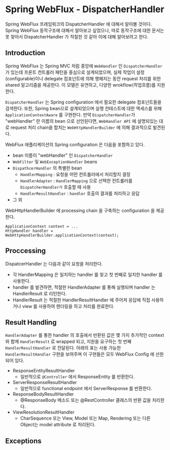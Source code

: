 # Spring WebFlux - DispatcherHandler
Spring WebFlux 프레임워크의 DispatcherHandler 에 대해서 알아볼 것이다. Spring WebFlux 동작구조에 대해서 알아보고 싶었으나, 따로 동작구조에 대한 문서는 못 찾아서 DispatcherHandler 가 적절한 것 같아 이에 대해 알아보려고 한다.


## Introduction
Spring WebFlux 는 Spring MVC 처럼 중앙에 `WebHandler` 인 `DispatcherHandler` 가 있는데 프론트 컨트롤러 패턴을 중심으로 설계되었으며, 실제 작업이 설정(configurable)이나 delegate 컴포넌트에 의해 행해지는 동안 request 처리를 위한 shared 알고리즘을 제공한다. 이 모델은 유연하고, 다양한 wrokflow(작업흐름)를 지원한다. 

`DispatcherHandler` 는 Spring configuration 에서 필요한 delegate 컴포넌트들을 검색한다. 또한, Spring bean으로 설계되었으며 실행 컨테스트에 대한 액세스를 위해 `ApplicationContextAware` 를 구현한다. 만약 `DispatcherHandler`가 "webHandler" 란 이름의 bean 으로 선언된다면, `WebHandler API` 에 설명되있는 대로 request 처리 chain을 합치는 `WebHttpHandlerBuilder` 에 의해 결과적으로 발견된다. 

WebFlux 애플리케이션의 Spring configuration 은 다음을 포함하고 있다.
- bean 이름이 "webHandler" 인 `DispatcherHandler`
- `WebFilter` 및 `WebExceptionHandler` beans
- `DispathcerHandler` 의 특별한 bean 
    - `HandlerMapping` : 요청을 어떤 컨트롤러에서 처리할지 결정  
    - `HandlerAdapter` : `HandlerMapping` 으로 선택한 컨트롤러를 `DispatcherHandler가` 호출할 때 사용
    - `HandlerResultHandler` : `handler` 호출의 결과를 처리하고 응답
- 그 외


WebHttpHandlerBuilder 에 processing chain 을 구축하는 configuration 을 제공한다.

```
ApplicationContext context = ...
HttpHandler handler = WebHttpHandlerBuilder.applicationContext(context);
```

## Proccessing
DispatcerHandler 는 다음과 같이 요청을 처리한다.
- 각 HandlerMapping 은 일치하는 handler 를 찾고 첫 번째로 일치한 handler 를 사용한다.
- handler 를 발견하면, 적절한 HandlerAdapter 를 통해 실행되며 handler 는 HandlerResult 로 리턴한다.
- HandlerResult 는 적절한 HandlerResultHandler 에 주어져 응답에 직접 사용하거나 view 를 사용하여 렌더링을 하고 처리를 완료한다.


## Result Handling
`HandlerAdapter` 를 통한 handler 의 호출에서 반환된 값은 몇 가지 추가적인 context 와 함께 `HandlerResult` 로 wrapped 되고, 지원을 요구하는 첫 번째 `HandlerResultHandler` 로 전달된다. 아래의 표는 사용 가능한 `HandlerResultHandler` 구현을 보여주며 이 구현들은 모두 WebFlux Config 에 선원되어 있다.

- ResponseEntityResultHandler
    - 일반적으로 `@Controller` 에서 ResponseEntity 를 반환한다.
- ServerResponseResultHandler
    - 일반적으로 functional endpoint 에서 ServerResponse 를 반환한다. 
- ResponseBodyResultHandler
    - @ResponseBody 메소드 또는 @RestController 클래스의 반환 값을 처리한다.
- ViewResolutionResultHandler
    - CharSequence 또는 View, Model 또는 Map, Rendering 또는 다른 Object는 model attribute 로 처리된다. 


## Exceptions
